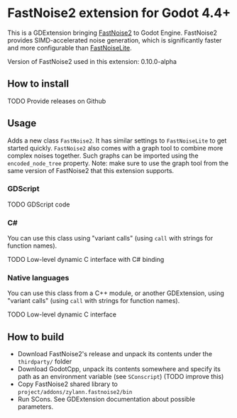 FastNoise2 extension for Godot 4.4+
=======================================

This is a GDExtension bringing [FastNoise2]() to Godot Engine. FastNoise2 provides SIMD-accelerated noise generation, which is significantly faster and more configurable than [FastNoiseLite](https://github.com/Auburn/FastNoiseLite).

Version of FastNoise2 used in this extension: 0.10.0-alpha


How to install
----------------

TODO Provide releases on Github


Usage
-------

Adds a new class `FastNoise2`. It has similar settings to `FastNoiseLite` to get started quickly. `FastNoise2` also comes with a graph tool to combine more complex noises together. Such graphs can be imported using the `encoded_node_tree` property. Note: make sure to use the graph tool from the same version of FastNoise2 that this extension supports.

### GDScript

TODO GDScript code


### C#

You can use this class using "variant calls" (using `call` with strings for function names).

TODO Low-level dynamic C interface with C# binding


### Native languages

You can use this class from a C++ module, or another GDExtension, using "variant calls" (using `call` with strings for function names).

TODO Low-level dynamic C interface


How to build
-------------

- Download FastNoise2's release and unpack its contents under the `thirdparty/` folder
- Download GodotCpp, unpack its contents somewhere and specify its path as an environment variable (see `SConscript`) (TODO improve this)
- Copy FastNoise2 shared library to `project/addons/zylann.fastnoise2/bin`
- Run SCons. See GDExtension documentation about possible parameters.

